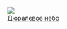 ![](/books/sf_humor/Сергей%20Лукьяненко/Дюралевое%20небо.jpg)  
[Дюралевое небо](/books/sf_humor/Сергей%20Лукьяненко/Дюралевое%20небо)
